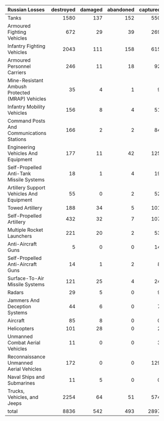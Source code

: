 | Russian Losses                                   |   destroyed |   damaged |   abandoned |   captured |   total |
|:-------------------------------------------------|------------:|----------:|------------:|-----------:|--------:|
| Tanks                                            |        1580 |       137 |         152 |        550 |    2419 |
| Armoured Fighting Vehicles                       |         672 |        29 |          39 |        269 |    1009 |
| Infantry Fighting Vehicles                       |        2043 |       111 |         158 |        615 |    2927 |
| Armoured Personnel Carriers                      |         246 |        11 |          18 |         92 |     367 |
| Mine-Resistant Ambush Protected  (MRAP) Vehicles |          35 |         4 |           1 |          9 |      49 |
| Infantry Mobility Vehicles                       |         156 |         8 |           4 |         51 |     219 |
| Command Posts And Communications Stations        |         166 |         2 |           2 |         84 |     254 |
| Engineering Vehicles And Equipment               |         177 |        11 |          42 |        125 |     355 |
| Self-Propelled Anti-Tank Missile Systems         |          18 |         1 |           4 |         19 |      42 |
| Artillery Support Vehicles And Equipment         |          55 |         0 |           2 |         52 |     109 |
| Towed Artillery                                  |         188 |        34 |           5 |        101 |     328 |
| Self-Propelled Artillery                         |         432 |        32 |           7 |        107 |     578 |
| Multiple Rocket Launchers                        |         221 |        20 |           2 |         53 |     296 |
| Anti-Aircraft Guns                               |           5 |         0 |           0 |         14 |      19 |
| Self-Propelled Anti-Aircraft Guns                |          14 |         1 |           2 |          8 |      25 |
| Surface-To-Air Missile Systems                   |         121 |        25 |           4 |         24 |     174 |
| Radars                                           |          29 |         5 |           0 |          9 |      43 |
| Jammers And Deception Systems                    |          44 |         6 |           0 |          7 |      57 |
| Aircraft                                         |          85 |         8 |           0 |          0 |      93 |
| Helicopters                                      |         101 |        28 |           0 |          2 |     131 |
| Unmanned Combat Aerial Vehicles                  |          11 |         0 |           0 |          3 |      14 |
| Reconnaissance Unmanned Aerial Vehicles          |         172 |         0 |           0 |        129 |     301 |
| Naval Ships and Submarines                       |          11 |         5 |           0 |          0 |      16 |
| Trucks, Vehicles, and Jeeps                      |        2254 |        64 |          51 |        574 |    2943 |
| total                                            |        8836 |       542 |         493 |       2897 |   12768 |